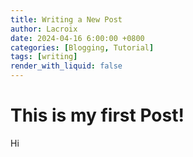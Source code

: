 ```yaml
---
title: Writing a New Post
author: Lacroix
date: 2024-04-16 6:00:00 +0800
categories: [Blogging, Tutorial]
tags: [writing]
render_with_liquid: false
---
```


# This is my first Post!
Hi